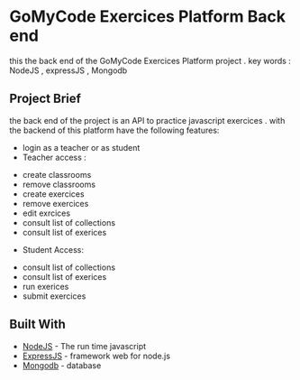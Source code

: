 # GoMyCode Exercices Platform Back end 

this the back end of the GoMyCode Exercices Platform project .
key words : NodeJS , expressJS , Mongodb 


## Project Brief 

the back end of the project is an API to practice javascript exercices .
with the backend of this platform have the following features:
- login as a teacher or as student
- Teacher access : 
*   create classrooms
*   remove classrooms
*	create exercices
*   remove exercices
*   edit exrcices
*   consult list of collections
*   consult list of exerices
- Student Access:
*   consult list of collections
*   consult list of exerices
*   run exerices 
*   submit exercices



## Built With

* [NodeJS](http://www.dropwizard.io/1.0.2/docs/) - The run time javascript
* [ExpressJS](http://expressjs.com/) - framework web for node.js
* [Mongodb](https://rometools.github.io/rome/) - database

